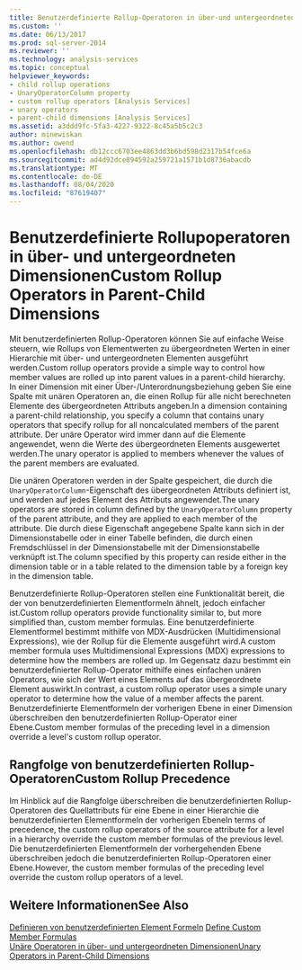 ```yaml
---
title: Benutzerdefinierte Rollup-Operatoren in über-und untergeordneten Dimensionen | Microsoft-Dokumentation
ms.custom: ''
ms.date: 06/13/2017
ms.prod: sql-server-2014
ms.reviewer: ''
ms.technology: analysis-services
ms.topic: conceptual
helpviewer_keywords:
- child rollup operations
- UnaryOperatorColumn property
- custom rollup operators [Analysis Services]
- unary operators
- parent-child dimensions [Analysis Services]
ms.assetid: a3ddd9fc-5fa3-4227-9322-8c45a5b5c2c3
author: minewiskan
ms.author: owend
ms.openlocfilehash: db12ccc6703ee4863dd3b6bd598d2317b54fce6a
ms.sourcegitcommit: ad4d92dce894592a259721a1571b1d8736abacdb
ms.translationtype: MT
ms.contentlocale: de-DE
ms.lasthandoff: 08/04/2020
ms.locfileid: "87619407"
---
```

# <a name="custom-rollup-operators-in-parent-child-dimensions"></a><span data-ttu-id="0f6f3-102">Benutzerdefinierte Rollupoperatoren in über- und untergeordneten Dimensionen</span><span class="sxs-lookup"><span data-stu-id="0f6f3-102">Custom Rollup Operators in Parent-Child Dimensions</span></span>
  <span data-ttu-id="0f6f3-103">Mit benutzerdefinierten Rollup-Operatoren können Sie auf einfache Weise steuern, wie Rollups von Elementwerten zu übergeordneten Werten in einer Hierarchie mit über- und untergeordneten Elementen ausgeführt werden.</span><span class="sxs-lookup"><span data-stu-id="0f6f3-103">Custom rollup operators provide a simple way to control how member values are rolled up into parent values in a parent-child hierarchy.</span></span> <span data-ttu-id="0f6f3-104">In einer Dimension mit einer Über-/Unterordnungsbeziehung geben Sie eine Spalte mit unären Operatoren an, die einen Rollup für alle nicht berechneten Elemente des übergeordneten Attributs angeben.</span><span class="sxs-lookup"><span data-stu-id="0f6f3-104">In a dimension containing a parent-child relationship, you specify a column that contains unary operators that specify rollup for all noncalculated members of the parent attribute.</span></span> <span data-ttu-id="0f6f3-105">Der unäre Operator wird immer dann auf die Elemente angewendet, wenn die Werte des übergeordneten Elements ausgewertet werden.</span><span class="sxs-lookup"><span data-stu-id="0f6f3-105">The unary operator is applied to members whenever the values of the parent members are evaluated.</span></span>  
  
 <span data-ttu-id="0f6f3-106">Die unären Operatoren werden in der Spalte gespeichert, die durch die `UnaryOperatorColumn`-Eigenschaft des übergeordneten Attributs definiert ist, und werden auf jedes Element des Attributs angewendet.</span><span class="sxs-lookup"><span data-stu-id="0f6f3-106">The unary operators are stored in column defined by the `UnaryOperatorColumn` property of the parent attribute, and they are applied to each member of the attribute.</span></span> <span data-ttu-id="0f6f3-107">Die durch diese Eigenschaft angegebene Spalte kann sich in der Dimensionstabelle oder in einer Tabelle befinden, die durch einen Fremdschlüssel in der Dimensionstabelle mit der Dimensionstabelle verknüpft ist.</span><span class="sxs-lookup"><span data-stu-id="0f6f3-107">The column specified by this property can reside either in the dimension table or in a table related to the dimension table by a foreign key in the dimension table.</span></span>  
  
 <span data-ttu-id="0f6f3-108">Benutzerdefinierte Rollup-Operatoren stellen eine Funktionalität bereit, die der von benutzerdefinierten Elementformeln ähnelt, jedoch einfacher ist.</span><span class="sxs-lookup"><span data-stu-id="0f6f3-108">Custom rollup operators provide functionality similar to, but more simplified than, custom member formulas.</span></span> <span data-ttu-id="0f6f3-109">Eine benutzerdefinierte Elementformel bestimmt mithilfe von MDX-Ausdrücken (Multidimensional Expressions), wie der Rollup für die Elemente ausgeführt wird.</span><span class="sxs-lookup"><span data-stu-id="0f6f3-109">A custom member formula uses Multidimensional Expressions (MDX) expressions to determine how the members are rolled up.</span></span> <span data-ttu-id="0f6f3-110">Im Gegensatz dazu bestimmt ein benutzerdefinierter Rollup-Operator mithilfe eines einfachen unären Operators, wie sich der Wert eines Elements auf das übergeordnete Element auswirkt.</span><span class="sxs-lookup"><span data-stu-id="0f6f3-110">In contrast, a custom rollup operator uses a simple unary operator to determine how the value of a member affects the parent.</span></span> <span data-ttu-id="0f6f3-111">Benutzerdefinierte Elementformeln der vorherigen Ebene in einer Dimension überschreiben den benutzerdefinierten Rollup-Operator einer Ebene.</span><span class="sxs-lookup"><span data-stu-id="0f6f3-111">Custom member formulas of the preceding level in a dimension override a level's custom rollup operator.</span></span>  
  
## <a name="custom-rollup-precedence"></a><span data-ttu-id="0f6f3-112">Rangfolge von benutzerdefinierten Rollup-Operatoren</span><span class="sxs-lookup"><span data-stu-id="0f6f3-112">Custom Rollup Precedence</span></span>  
 <span data-ttu-id="0f6f3-113">Im Hinblick auf die Rangfolge überschreiben die benutzerdefinierten Rollup-Operatoren des Quellattributs für eine Ebene in einer Hierarchie die benutzerdefinierten Elementformeln der vorherigen Ebene</span><span class="sxs-lookup"><span data-stu-id="0f6f3-113">In terms of precedence, the custom rollup operators of the source attribute for a level in a hierarchy override the custom member formulas of the previous level.</span></span> <span data-ttu-id="0f6f3-114">Die benutzerdefinierten Elementformeln der vorhergehenden Ebene überschreiben jedoch die benutzerdefinierten Rollup-Operatoren einer Ebene.</span><span class="sxs-lookup"><span data-stu-id="0f6f3-114">However, the custom member formulas of the preceding level override the custom rollup operators of a level.</span></span>  
  
## <a name="see-also"></a><span data-ttu-id="0f6f3-115">Weitere Informationen</span><span class="sxs-lookup"><span data-stu-id="0f6f3-115">See Also</span></span>  
 <span data-ttu-id="0f6f3-116">[Definieren von benutzerdefinierten Element Formeln](attribute-properties-define-custom-member-formulas.md) </span><span class="sxs-lookup"><span data-stu-id="0f6f3-116">[Define Custom Member Formulas](attribute-properties-define-custom-member-formulas.md) </span></span>  
 [<span data-ttu-id="0f6f3-117">Unäre Operatoren in über- und untergeordneten Dimensionen</span><span class="sxs-lookup"><span data-stu-id="0f6f3-117">Unary Operators in Parent-Child Dimensions</span></span>](parent-child-dimension-attributes-unary-operators.md)  
  
  
